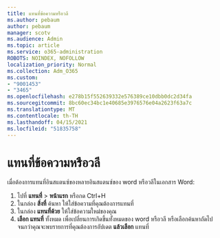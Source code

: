 ```yaml
---
title: แทนที่ข้อความหรือวลี
ms.author: pebaum
author: pebaum
manager: scotv
ms.audience: Admin
ms.topic: article
ms.service: o365-administration
ROBOTS: NOINDEX, NOFOLLOW
localization_priority: Normal
ms.collection: Adm_O365
ms.custom:
- "9001453"
- "3465"
ms.openlocfilehash: e278b15f552639332e576389ce10dbb0dc2d34fa
ms.sourcegitcommit: 8bc60ec34bc1e40685e3976576e04a2623f63a7c
ms.translationtype: MT
ms.contentlocale: th-TH
ms.lasthandoff: 04/15/2021
ms.locfileid: "51835758"
---
```

# <a name="replace-a-word-or-phrase"></a>แทนที่ข้อความหรือวลี

เมื่อต้องการแทนที่อินสแตนซ์ของหลายอินสแตนซ์ของ word หรือวลีในเอกสาร Word:

1. ไปที่ **แทนที่**  >  **หน้าแรก** หรือกด Ctrl+H
2. ในกล่อง **สิ่งที่** ค้นหา ให้ใส่ข้อความที่คุณต้องการแทนที่ 
3. ในกล่อง **แทนที่ด้วย** ให้ใส่ข้อความใหม่ของคุณ
3. **เลือก แทนที่** ทั้งหมด เพื่อเปลี่ยนการเกิดขึ้นทั้งหมดของ word หรือวลี หรือเลือกค้นหาถัดไป จนกว่าคุณจะพบรายการที่คุณต้องการอัปเดต **แล้วเลือก** แทนที่